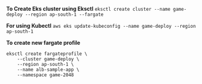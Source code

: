 **To Create Eks cluster using Eksctl**
```eksctl create cluster --name game-deploy --region ap-south-1 --fargate ```

**For using Kubectl**
```aws eks update-kubeconfig --name game-deploy --region ap-south-1```

**To create new fargate profile**

```
eksctl create fargateprofile \
    --cluster game-deploy \ 
    --region ap-south-1 \
    --name alb-sample-app \
    --namespace game-2048
```
       
